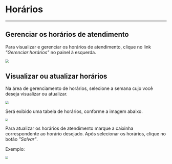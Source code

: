 # Horários

---

## Gerenciar os horários de atendimento

Para visualizar e gerenciar os horários de atendimento, clique no link *"Gerenciar horários"* no painel à esquerda.

<img src="https://i.imgur.com/ETiz9s0.png" style="zoom: 67%;" />



## Visualizar ou atualizar horários

Na área de gerenciamento de horários, selecione a semana cujo você deseja visualizar ou atualizar.

<img src="https://i.imgur.com/iQkbw42.png" style="zoom:60%;" />



Será exibido uma tabela de horários, conforme a imagem abaixo.

<img src="https://i.imgur.com/YcdmDH2.png" style="zoom:50%;" />



Para atualizar os horários de atendimento marque a caixinha correspondente ao horário desejado. Após selecionar os horários, clique no botão *"Salvar"*. 

Exemplo:

<img src="https://i.imgur.com/iadJMNj.png" style="zoom:50%;" />